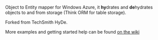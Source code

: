 Object to Entity mapper for Windows Azure, it **hy**drates and **de**hydrates objects to and from storage (Think ORM for table storage).

Forked from TechSmith HyDe.

More examples and getting started help can be found [on the wiki](https://github.com/TechSmith/hyde/wiki/Getting-Started)
